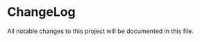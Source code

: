# ChangeLog
All notable changes to this project will be documented in this file.

<!--
Note: In this file, do not use the hard wrap in the middle of a sentence for compatibility with GitHub comment style markdown rendering.
-->


